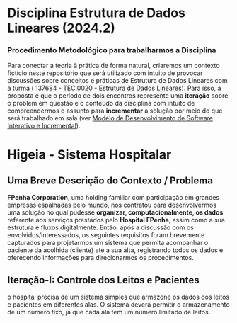 # Disciplina Estrutura de Dados Lineares (2024.2)

### Procedimento Metodológico para trabalharmos a Disciplina

Para conectar a teoria à prática de forma natural, criaremos um contexto fictício neste repositório que será utilizado com intuito de provocar discussões sobre conceitos e práticas de Estrutura de Dados Lineares com a turma ( [137684 - TEC.0020 - Estrutura de Dados Lineares](https://suap.ifrn.edu.br/edu/meu_diario/137684/1/)). Para isso, a proposta é que o período de dois encontros represente uma **iteração** sobre o problem em questão e o conteúdo da disciplina com intuito de compreendermos o assunto para **incrementar** a solução por meio do que será trabalhado em sala (ver [Modelo de Desenvolvimento de Software Interativo e Incremental](https://pt.wikipedia.org/wiki/Desenvolvimento_iterativo_e_incremental)). 

# Higeia - Sistema Hospitalar

## Uma Breve Descrição do Contexto / Problema

**FPenha Corporation**, uma holding familiar com participação em grandes empresas espalhadas pelo mundo, nos contratou para desenvolvermos uma solução no qual pudesse **organizar, computacionalmente, os dados** referente aos serviços prestados pelo **Hospital FPenha**, assim como a sua estrutura e fluxos digitalmente. Então, após a discussão com os envolvidos/interessados, os seguintes requisitos foram brevemente capturados para projetarmos um sistema que permita acompanhar o paciente da acolhida (cliente) até a sua alta, registrando todos os dados e oferecendo informações para direcionarmos os procedimentos.

## Iteração-I: Controle dos Leitos e Pacientes

o hospital precisa de um sistema simples que armazene os dados dos leitos e pacientes em diferentes alas. O sistema deverá permitir o armazenamento de um número fixo, já que cada ala tem um número limitado de leitos.
